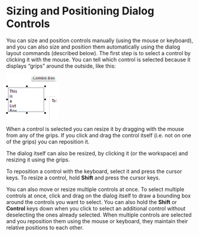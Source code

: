 # Sizing and Positioning Dialog Controls

You can size and position controls manually (using the mouse or keyboard), and you can also size and position them automatically using the dialog layout commands (described below). The first step is to select a control by clicking it with the mouse. You can tell which control is selected because it displays “grips” around the outside, like this:

![](/Manual/images/media/image125.png)

When a control is selected you can resize it by dragging with the mouse from any of the grips. If you click and drag the control itself (i.e. not on one of the grips) you can reposition it.

The dialog itself can also be resized, by clicking it (or the workspace) and resizing it using the grips.

To reposition a control with the keyboard, select it and press the cursor keys. To resize a control, hold **Shift** and press the cursor keys.

You can also move or resize multiple controls at once. To select multiple controls at once, click and drag on the dialog itself to draw a bounding box around the controls you want to select. You can also hold the **Shift** or **Control** keys down when you click to select an additional control without deselecting the ones already selected. When multiple controls are selected and you reposition them using the mouse or keyboard, they maintain their relative positions to each other.

 
